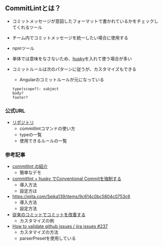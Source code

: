 ## CommitLintとは？

- コミットメッセージが意図したフォーマットで書かれているかをチェックしてくれるツール
- チーム内でコミットメッセージを統一したい場合に使用する
- npmツール
- 単体では意味をなさないため、[husky](./husky)を入れて使う場合が多い
- コミットルールは次のパターンに従うが、カスタマイズもできる
    - Angularのコミットルールが元になっている

    ```
    type(scope?): subject
    body?
    footer?
    ```

### 公式URL

- [リポジトリ](https://github.com/conventional-changelog/commitlint)
    - commitlintコマンドの使い方
    - typeの一覧
    - 使用できるルールの一覧

### 参考記事

- [commitlint の紹介](https://qiita.com/ybiquitous/items/74225bc4bf0a9ddcd7dd)
    - 簡単なデモ
- [commitlint + husky でConventional Commitを強制する](https://wp-kyoto.net/add-commitlint-with-husky-to-lint-git-commit-message/)
    - 導入方法
    - 設定方ほ
- https://qiita.com/Seika139/items/9c614c0bc5804c0753c6
    - 導入方法
    - 設定方法
- [従来のコミットでコミットを改善する](https://ichi.pro/jurai-no-komitto-de-komitto-o-kaizensuru-125427180186905)
    - カスタマイズの例
- [How to validate github issues / jira issues #237](https://github.com/conventional-changelog/commitlint/issues/237)
    - カスタマイズの方法
    - parserPresetを使用している